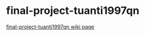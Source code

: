 # final-project-tuanti1997qn
[final-project-tuanti1997qn wiki page](https://github.com/cu-ecen-aeld/final-project-tuanti1997qn/wiki)
